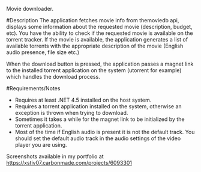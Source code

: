 Movie downloader.

#Description
The application fetches movie info from themoviedb api, displays some information about the requested movie (description, budget, etc). You have the ability to check if the requested movie is available on the torrent tracker. If the movie is available, the application generates a list of available torrents with the appropriate description of the movie (English audio presence, file size etc.)

When the download button is pressed, the application passes a magnet link to the installed torrent application on the system (utorrent for example) which handles the download process.

#Requirements/Notes
- Requires at least .NET 4.5 installed on the host system. <br />
- Requires a torrent application installed on the system, otherwise an exception is thrown when trying to download.
- Sometimes it takes a while for the magnet link to be initialized by the torrent application.
- Most of the time if English audio is present it is not the default track. You should set the default audio track in the 
audio settings of the video player you are using.


Screenshots available in my portfolio at https://xstiv07.carbonmade.com/projects/6093301
